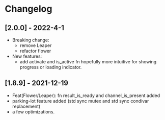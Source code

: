 # Changelog
## [2.0.0] - 2022-4-1
- Breaking change:
    * remove Leaper
    * refactor flower
- New features:
    * add activate and is_active fn hopefully more intuitive for showing progress or loading indicator.

## [1.8.9] - 2021-12-19
- Feat(Flower/Leaper): fn result_is_ready and channel_is_present added
- parking-lot feature added (std sync mutex and std sync condivar replacement)
- a few optimizations.
 
